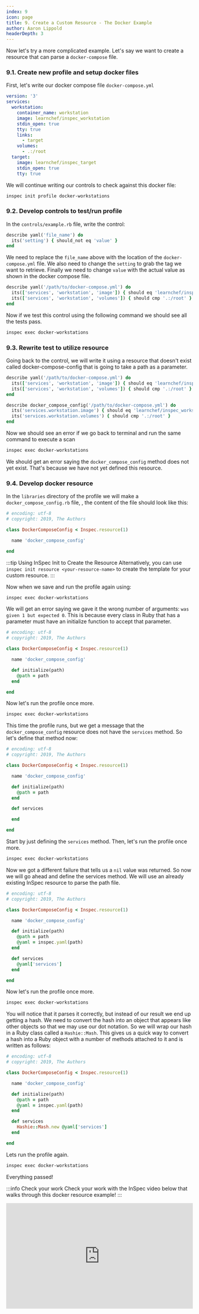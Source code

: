 ```yaml
---
index: 9
icon: page
title: 9. Create a Custom Resource - The Docker Example
author: Aaron Lippold
headerDepth: 3
---
```


Now let's try a more complicated example. Let's say we want to create a resource that can parse a `docker-compose` file.

### 9.1. Create new profile and setup docker files
First, let's write our docker compose file `docker-compose.yml`
```yaml
version: '3'
services:
  workstation:
    container_name: workstation
    image: learnchef/inspec_workstation
    stdin_open: true
    tty: true
    links:
      - target
    volumes:
      - .:/root
  target:
    image: learnchef/inspec_target
    stdin_open: true
    tty: true
```

We will continue writing our controls to check against this docker file:
```bash
inspec init profile docker-workstations
```

### 9.2. Develop controls to test/run profile
In the `controls/example.rb` file, write the control:

```ruby
describe yaml('file_name') do
  its('setting') { should_not eq 'value' }
end
```

We need to replace the `file_name` above with the location of the `docker-compose.yml` file. We also need to change the `setting` to grab the tag we want to retrieve. Finally we need to change `value` with the actual value as shown in the docker compose file.

```ruby
describe yaml('/path/to/docker-compose.yml') do
  its(['services', 'workstation', 'image']) { should eq 'learnchef/inspec_workstation' }
  its(['services', 'workstation', 'volumes']) { should cmp '.:/root' }
end
```

Now if we test this control using the following command we should see all the tests pass.

```bash
inspec exec docker-workstations
```

### 9.3. Rewrite test to utilize resource
Going back to the control, we will write it using a resource that doesn't exist called docker-compose-config that is going to take a path as a parameter.

```ruby
describe yaml('/path/to/docker-compose.yml') do
  its(['services', 'workstation', 'image']) { should eq 'learnchef/inspec_workstation' }
  its(['services', 'workstation', 'volumes']) { should cmp '.:/root' }
end

describe docker_compose_config('/path/to/docker-compose.yml') do
  its('services.workstation.image') { should eq 'learnchef/inspec_workstation' }
  its('services.workstation.volumes') { should cmp '.:/root' }
end
```

Now we should see an error if we go back to terminal and run the same command to execute a scan

```bash
inspec exec docker-workstations
```

We should get an error saying the `docker_compose_config` method does not yet exist. That's because we have not yet defined this resource.

### 9.4. Develop docker resource
In the `libraries` directory of the profile we will make a `docker_compose_config.rb` file, , the content of the file should look like this:

```ruby
# encoding: utf-8
# copyright: 2019, The Authors

class DockerComposeConfig < Inspec.resource(1)

  name 'docker_compose_config'

end
```

:::tip Using InSpec Init to Create the Resource
Alternatively, you can use `inspec init resource <your-resource-name>` to create the template for your custom resource.
:::

Now when we save and run the profile again using:

```bash
inspec exec docker-workstations
```

We will get an error saying we gave it the wrong number of arguments: `was given 1 but expected 0`. This is because every class in Ruby that has a parameter must have an initialize function to accept that parameter.

```ruby
# encoding: utf-8
# copyright: 2019, The Authors

class DockerComposeConfig < Inspec.resource(1)

  name 'docker_compose_config'

  def initialize(path)
    @path = path
  end

end
```

Now let's run the profile once more.

```bash
inspec exec docker-workstations
```

This time the profile runs, but we get a message that the `docker_compose_config` resource does not have the `services` method. So let's define that method now:

```ruby
# encoding: utf-8
# copyright: 2019, The Authors

class DockerComposeConfig < Inspec.resource(1)

  name 'docker_compose_config'

  def initialize(path)
    @path = path
  end

  def services

  end

end
```

Start by just defining the `services` method. Then, let's run the profile once more.

```bash
inspec exec docker-workstations
```

Now we got a different failure that tells us a `nil` value was returned. So now we will go ahead and define the services method. We will use an already existing InSpec resource to parse the path file.

```ruby
# encoding: utf-8
# copyright: 2019, The Authors

class DockerComposeConfig < Inspec.resource(1)

  name 'docker_compose_config'

  def initialize(path)
    @path = path
    @yaml = inspec.yaml(path)
  end

  def services
    @yaml['services']
  end

end
```

Now let's run the profile once more.

```bash
inspec exec docker-workstations
```

You will notice that it parses it correctly, but instead of our result we end up getting a hash. We need to convert the hash into an object that appears like other objects so that we may use our dot notation. So we will wrap our hash in a Ruby class called a `Hashie::Mash`. This gives us a quick way to convert a hash into a Ruby object with a number of methods attached to it and is written as follows:

```ruby
# encoding: utf-8
# copyright: 2019, The Authors

class DockerComposeConfig < Inspec.resource(1)

  name 'docker_compose_config'

  def initialize(path)
    @path = path
    @yaml = inspec.yaml(path)
  end

  def services
    Hashie::Mash.new @yaml['services']
  end

end
```

Lets run the profile again.

```bash
inspec exec docker-workstations
```

Everything passed!

:::info Check your work
Check your work with the InSpec video below that walks through this docker resource example!
:::

<style>
.video-container {
    position: relative;
    padding-bottom: 56.25%; /* 16:9 */
    height: 0;
}
.video-container iframe {
    position: absolute;
    top: 0;
    left: 0;
    width: 100%;
    height: 100%;
}
</style>
<div class="video-container">
  <iframe width="1462" height="762" src="https://www.youtube.com/embed/9rbb2RWa9Oo?list=PLSZbtIlMt5rcbXOpMRucKzRMXR7HX7awy" title="YouTube video player" frameborder="0" allow="accelerometer; autoplay; clipboard-write; encrypted-media; gyroscope; picture-in-picture" allowfullscreen></iframe>
</div>
